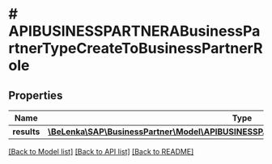 # # APIBUSINESSPARTNERABusinessPartnerTypeCreateToBusinessPartnerRole

## Properties

Name | Type | Description | Notes
------------ | ------------- | ------------- | -------------
**results** | [**\BeLenka\SAP\BusinessPartner\Model\APIBUSINESSPARTNERABusinessPartnerRoleTypeCreate[]**](APIBUSINESSPARTNERABusinessPartnerRoleTypeCreate.md) |  | [optional]

[[Back to Model list]](../../README.md#models) [[Back to API list]](../../README.md#endpoints) [[Back to README]](../../README.md)
